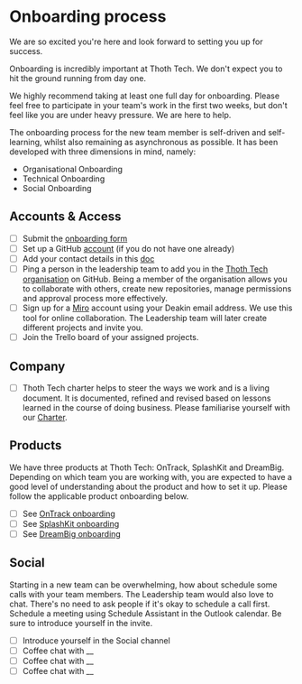 # Onboarding process

We are so excited you're here and look forward to setting you up for success.

Onboarding is incredibly important at Thoth Tech. We don't expect you to hit the
ground running from day one.

We highly recommend taking at least one full day for onboarding. Please feel
free to participate in your team's work in the first two weeks, but don't feel
like you are under heavy pressure. We are here to help.

The onboarding process for the new team member is self-driven and self-learning,
whilst also remaining as asynchronous as possible. It has been developed with
three dimensions in mind, namely:

- Organisational Onboarding
- Technical Onboarding
- Social Onboarding

## Accounts & Access

- [ ] Submit the [onboarding form](https://teams.microsoft.com/l/entity/81fef3a6-72aa-4648-a763-de824aeafb7d/_djb2_msteams_prefix_1382414451?context=%7B%22subEntityId%22%3Anull%2C%22channelId%22%3A%2219%3AQfx_STHU90OsVYBHVYKhsRQ5gmEe0s9Q6kOpBf6bli81%40thread.tacv2%22%7D&groupId=0e15669c-3f66-49aa-b023-640fe1dda2e0&tenantId=d02378ec-1688-46d5-8540-1c28b5f470f6)
- [ ] Set up a GitHub [account](https://docs.github.com/en/get-started/signing-up-for-github/signing-up-for-a-new-github-account) (if you do not have one already)
- [ ] Add your contact details in this [doc](https://deakin365.sharepoint.com/:x:/r/sites/ThothTech2/Shared%20Documents/General/Administration/Personal%20Contacts.xlsx?d=w279b188c84544b269712dc4d2a6f7b87&csf=1&web=1)
- [ ] Ping a person in the leadership team to add you in the
      [Thoth Tech organisation](https://github.com/thoth-tech) on GitHub. Being
      a member of the organisation allows you to collaborate with others,
      create new repositories, manage permissions and approval process more
      effectively.
- [ ] Sign up for a [Miro](https://miro.com/contact/education/) account using
      your Deakin email address. We use this tool for online collaboration.
      The Leadership team will later create different projects and invite you.
- [ ] Join the Trello board of your assigned projects.

## Company

- [ ] Thoth Tech charter helps to steer the ways we work and is a living document.
      It is documented, refined and revised based on lessons learned in the course of doing business.
      Please familiarise yourself with our [Charter](https://github.com/thoth-tech/handbook/blob/main/docs/company/charter.md).

## Products

We have three products at Thoth Tech: OnTrack, SplashKit and DreamBig. Depending
on which team you are working with, you are expected to have a good level of
understanding about the product and how to set it up. Please follow the
applicable product onboarding below.

- [ ] See [OnTrack onboarding](https://github.com/thoth-tech/handbook/blob/main/docs/products/ontrack/ontrack.md)
- [ ] See [SplashKit onboarding](https://github.com/thoth-tech/handbook/blob/main/docs/products/splashkit.md)
- [ ] See [DreamBig onboarding](https://github.com/thoth-tech/handbook/blob/main/docs/products/dreambig/dreambig.md)

## Social

Starting in a new team can be overwhelming, how about schedule some calls with your team members. The Leadership
team would also love to chat. There's no need to ask people if it's okay to schedule a call first. Schedule a
meeting using Schedule Assistant in the Outlook calendar. Be sure to introduce yourself in the invite.

- [ ] Introduce yourself in the Social channel
- [ ] Coffee chat with \_\_
- [ ] Coffee chat with \_\_
- [ ] Coffee chat with \_\_
